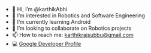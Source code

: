 - 👋 Hi, I’m @karthikAbhi
- 👀 I’m interested in Robotics and Software Engineering
- 🌱 I’m currently learning Android
- 💞️ I’m looking to collaborate on Robotics projects
- 📫 How to reach me: karthikrajsubbu@gmail.com
- :computer: [Google Developer Profile](g.dev/karthikrajk)

<!---
karthikAbhi/karthikAbhi is a ✨ special ✨ repository because its `README.md` (this file) appears on your GitHub profile.
You can click the Preview link to take a look at your changes.
--->
